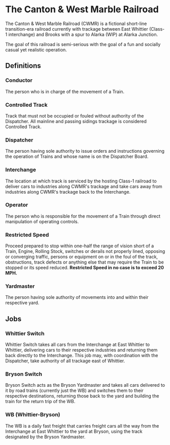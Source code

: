 # The Canton & West Marble Railroad

The Canton & West Marble Railroad (CWMR) is a fictional short-line transition-era railroad currently with trackage between East Whittier (Class-1 interchange) and Brooks with a spur to Alarka (WIP) at Alarka Junction.

The goal of this railroad is semi-serious with the goal of a fun and socially casual yet realistic operation.

## Definitions
### Conductor
The person who is in charge of the movement of a Train.

### Controlled Track
Track that must not be occupied or fouled without authority of the Dispatcher. All mainline and passing sidings trackage is considered Controlled Track.

### Dispatcher
The person having sole authority to issue orders and instructions governing the operation of Trains and whose name is on the Dispatcher Board.

### Interchange
The location at which track is serviced by the hosting Class-1 railroad to deliver cars to industries along CWMR's trackage and take cars away from industries along CWMR's trackage back to the Interchange.

### Operator
The person who is responsible for the movement of a Train through direct manipulation of operating controls.

### Restricted Speed
Proceed prepared to stop within one-half the range of vision short of a Train, Engine, Rolling Stock, switches or derails not properly lined, opposing or converging traffic, persons or equipment on or in the foul of the track, obstructions, track defects or anything else that may require the Train to be stopped or its speed reduced. **Restricted Speed in no case is to exceed 20 MPH.**

### Yardmaster
The person having sole authority of movements into and within their respective yard.

## Jobs
### Whittier Switch
Whittier Switch takes all cars from the Interchange at East Whittier to Whittier, delivering cars to their respective industries and returning them back directly to the Interchange. This job may, with coordination with the Dispatcher, take authority of all trackage east of Whittier.

### Bryson Switch
Bryson Switch acts as the Bryson Yardmaster and takes all cars delivered to it by road trains (currently just the WB) and switches them to their respective destinations, returning those back to the yard and building the train for the return trip of the WB.

### WB (Whittier-Bryson)
The WB is a daily fast freight that carries freight cars all the way from the Interchange at East Whittier to the yard at Bryson, using the track designated by the Bryson Yardmaster.
